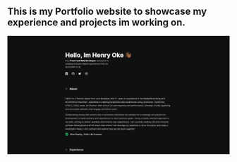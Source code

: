 ## This is my Portfolio website to showcase my experience and projects im working on.

![Cover Image](images/cover.png)
